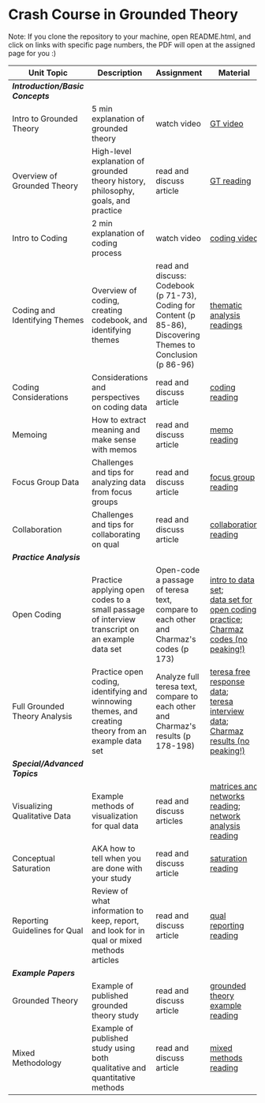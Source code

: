 # Crash Course in Grounded Theory

Note: If you clone the repository to your machine, open README.html, and click on links with specific page numbers, the PDF will open at the assigned page for you :)

| Unit                     Topic                         | Description                                                                                          | Assignment                                                                                                     | Material                                                                                                                                                                                                                                                                        |
|--------------------------------------------------------|------------------------------------------------------------------------------------------------------|----------------------------------------------------------------------------------------------------------------|---------------------------------------------------------------------------------------------------------------------------------------------------------------------------------------------------------------------------------------------------------------------------------|
| ***Introduction/Basic Concepts***                                   |                                                                                                      |                                                                                                                |                                                                                                                                                                                                                                                                                 |
|                          Intro to Grounded Theory      | 5 min explanation of grounded theory                                                                 | watch video                                                                                                    | [GT video](https://www.youtube.com/watch?v=tirZ7ktPW64)                                                                                                                                                                                                                         |
|                          Overview of Grounded Theory   | High-level explanation of grounded theory history, philosophy, goals, and practice                   | read and discuss article                                                                                       | [GT reading](./readings/grounded_theory_intro.pdf)                                                                                                                                                                                                                              |
|                          Intro to Coding               | 2 min explanation of coding process                                                                  | watch video                                                                                                    | [coding video](https://www.youtube.com/watch?v=6_gZuEm3Op0)                                                                                                                                                                                                                     |
|                          Coding and Identifying Themes | Overview of coding, creating codebook, and identifying themes                                        | read and discuss: Codebook (p 71-73), Coding for Content (p 85-86), Discovering Themes to Conclusion (p 86-96) | <a target="_blank" href="./readings/applied_thematic_analysis.pdf#page=71">thematic analysis readings</a>                                                                                                                                                                                                            |
|                          Coding Considerations         | Considerations and perspectives on coding data                                                       | read and discuss article                                                                                       | [coding reading](./readings/coding_considerations.pdf)                                                                                                                                                                                                                          |
|                          Memoing                       | How to extract meaning and make sense with memos                                                     | read and discuss article                                                                                       | [memo reading](./readings/memoing.pdf)                                                                                                                                                                                                                                          |
|                          Focus Group Data              | Challenges and tips for analyzing data from focus groups                                             | read and discuss article                                                                                       | [focus group reading](./readings/analyzing_focus_groups.pdf)                                                                                                                                                                                                                    |
Collaboration                 | Challenges and tips for collaborating on qual                                                        | read and discuss article                                                                                       | [collaboration reading](./readings/collaboration.pdf)                                                                                                                                                                                                                            |
| ***Practice Analysis***                                      |                                                                                                      |                                                                                                                |                                                                                                                                                                                                                                                                                 |
|                          Open Coding                   | Practice applying open codes to a small passage of interview transcript on an example data set       | Open-code a passage of teresa text, compare to each other and Charmaz's codes (p 173)                          | [intro to data set](./practice_analysis/teresa_texts/background_dont_code.pdf); <br> [data set for open coding practice](./practice_analysis/teresa_texts/open_code_practice.pdf); <br> <a target="_blank" href="./readings/five_ways_of_doing_qual.pdf#page=187">Charmaz codes (no peaking!)</a>                                            |
|                          Full Grounded Theory Analysis | Practice open coding, identifying and winnowing themes, and creating theory from an example data set | Analyze full teresa text, compare to each other and Charmaz's results (p 178-198)                              | [teresa free response data](./practice_analysis/teresa_texts/full_analysis_practice/teresa_free_response.pdf); <br> [teresa interview data](./practice_analysis/teresa_texts/full_analysis_practice/teresa_interview.pdf); <br> <a target="_blank" href="./readings/five_ways_of_doing_qual.pdf#page=190">Charmaz results (no peaking!)</a> |
| ***Special/Advanced Topics***                                |                                                                                                      |                                                                                                                |                                                                                                                                                                                                                                                                                 |
|                          Visualizing Qualitative Data  | Example methods of visualization for qual data                                                       | read and discuss articles                                                                                      | [matrices and networks reading](./readings/mats_networks.pdf); <br> [network analysis reading](./readings/network_qual.pdf)                                                                                                                                                          |
|                          Conceptual Saturation         | AKA how to tell when you are done with your study                                                    | read and discuss article                                                                                       | [saturation reading](./readings/saturation.pdf)            |
Reporting Guidelines for Qual | Review of what information to keep, report, and look for in qual or mixed methods articles           | read and discuss article                                                                                       | [qual reporting reading](./readings/reporting_guidelines.pdf)                                                                                                                                                                                                                    |
| ***Example Papers***                                         |                                                                                                      |                                                                                                                |                                                                                                                                                                                                                                                                                 |
|                          Grounded Theory               | Example of published grounded theory study                                                           | read and discuss article                                                                                       | [grounded theory example reading](./readings/example_qual.pdf)                                                                                                                                                                                                                  |
|                          Mixed Methodology             | Example of published study using both qualitative and quantitative methods                           | read and discuss article                                                                                       | [mixed methods reading](./readings/example_mixed_methods.pdf)                                                                                                                                                                                                                   |
